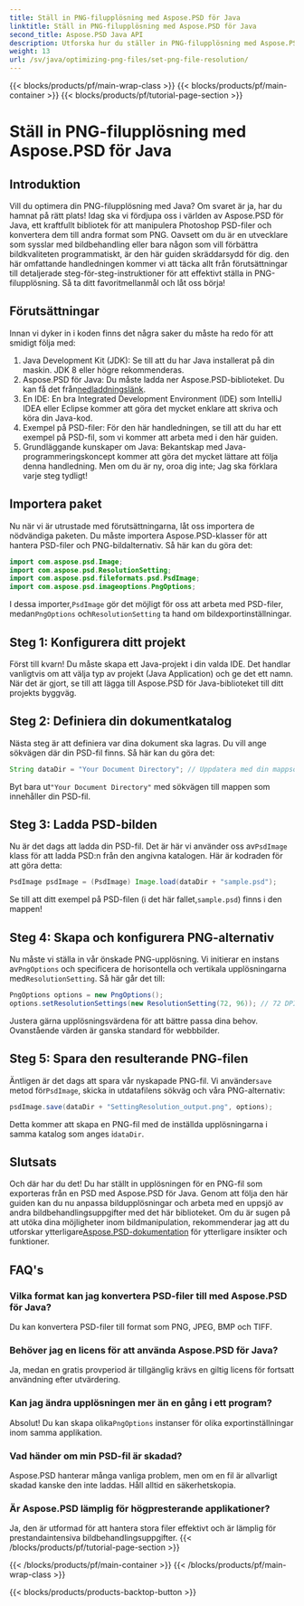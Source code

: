 ```yaml
---
title: Ställ in PNG-filupplösning med Aspose.PSD för Java
linktitle: Ställ in PNG-filupplösning med Aspose.PSD för Java
second_title: Aspose.PSD Java API
description: Utforska hur du ställer in PNG-filupplösning med Aspose.PSD för Java med denna detaljerade steg-för-steg handledning. Optimera dina bilder på nolltid.
weight: 13
url: /sv/java/optimizing-png-files/set-png-file-resolution/
---
```


{{< blocks/products/pf/main-wrap-class >}}
{{< blocks/products/pf/main-container >}}
{{< blocks/products/pf/tutorial-page-section >}}

# Ställ in PNG-filupplösning med Aspose.PSD för Java

## Introduktion
Vill du optimera din PNG-filupplösning med Java? Om svaret är ja, har du hamnat på rätt plats! Idag ska vi fördjupa oss i världen av Aspose.PSD för Java, ett kraftfullt bibliotek för att manipulera Photoshop PSD-filer och konvertera dem till andra format som PNG. Oavsett om du är en utvecklare som sysslar med bildbehandling eller bara någon som vill förbättra bildkvaliteten programmatiskt, är den här guiden skräddarsydd för dig. 
den här omfattande handledningen kommer vi att täcka allt från förutsättningar till detaljerade steg-för-steg-instruktioner för att effektivt ställa in PNG-filupplösning. Så ta ditt favoritmellanmål och låt oss börja!
## Förutsättningar
 
Innan vi dyker in i koden finns det några saker du måste ha redo för att smidigt följa med:
1. Java Development Kit (JDK): Se till att du har Java installerat på din maskin. JDK 8 eller högre rekommenderas.
2.  Aspose.PSD för Java: Du måste ladda ner Aspose.PSD-biblioteket. Du kan få det från[nedladdningslänk](https://releases.aspose.com/psd/java/).
3. En IDE: En bra Integrated Development Environment (IDE) som IntelliJ IDEA eller Eclipse kommer att göra det mycket enklare att skriva och köra din Java-kod.
4. Exempel på PSD-filer: För den här handledningen, se till att du har ett exempel på PSD-fil, som vi kommer att arbeta med i den här guiden.
5. Grundläggande kunskaper om Java: Bekantskap med Java-programmeringskoncept kommer att göra det mycket lättare att följa denna handledning. Men om du är ny, oroa dig inte; Jag ska förklara varje steg tydligt!
## Importera paket
Nu när vi är utrustade med förutsättningarna, låt oss importera de nödvändiga paketen. Du måste importera Aspose.PSD-klasser för att hantera PSD-filer och PNG-bildalternativ. Så här kan du göra det:
```java
import com.aspose.psd.Image;
import com.aspose.psd.ResolutionSetting;
import com.aspose.psd.fileformats.psd.PsdImage;
import com.aspose.psd.imageoptions.PngOptions;
```
 I dessa importer,`PsdImage` gör det möjligt för oss att arbeta med PSD-filer, medan`PngOptions` och`ResolutionSetting` ta hand om bildexportinställningar.
## Steg 1: Konfigurera ditt projekt
Först till kvarn! Du måste skapa ett Java-projekt i din valda IDE. Det handlar vanligtvis om att välja typ av projekt (Java Application) och ge det ett namn. 
När det är gjort, se till att lägga till Aspose.PSD för Java-biblioteket till ditt projekts byggväg.
## Steg 2: Definiera din dokumentkatalog
Nästa steg är att definiera var dina dokument ska lagras. Du vill ange sökvägen där din PSD-fil finns. Så här kan du göra det:
```java
String dataDir = "Your Document Directory"; // Uppdatera med din mappsökväg
```
 Byt bara ut`"Your Document Directory"` med sökvägen till mappen som innehåller din PSD-fil. 
## Steg 3: Ladda PSD-bilden
 Nu är det dags att ladda din PSD-fil. Det är här vi använder oss av`PsdImage` klass för att ladda PSD:n från den angivna katalogen. 
Här är kodraden för att göra detta:
```java
PsdImage psdImage = (PsdImage) Image.load(dataDir + "sample.psd");
```
 Se till att ditt exempel på PSD-filen (i det här fallet,`sample.psd`) finns i den mappen!
## Steg 4: Skapa och konfigurera PNG-alternativ
 Nu måste vi ställa in vår önskade PNG-upplösning. Vi initierar en instans av`PngOptions` och specificera de horisontella och vertikala upplösningarna med`ResolutionSetting`.
Så här går det till:
```java
PngOptions options = new PngOptions();
options.setResolutionSettings(new ResolutionSetting(72, 96)); // 72 DPI horisontell, 96 DPI vertikal
```
Justera gärna upplösningsvärdena för att bättre passa dina behov. Ovanstående värden är ganska standard för webbbilder.
## Steg 5: Spara den resulterande PNG-filen
 Äntligen är det dags att spara vår nyskapade PNG-fil. Vi använder`save` metod för`PsdImage`, skicka in utdatafilens sökväg och våra PNG-alternativ:
```java
psdImage.save(dataDir + "SettingResolution_output.png", options);
```
 Detta kommer att skapa en PNG-fil med de inställda upplösningarna i samma katalog som anges i`dataDir`.
## Slutsats
Och där har du det! Du har ställt in upplösningen för en PNG-fil som exporteras från en PSD med Aspose.PSD för Java. Genom att följa den här guiden kan du nu anpassa bildupplösningar och arbeta med en uppsjö av andra bildbehandlingsuppgifter med det här biblioteket. Om du är sugen på att utöka dina möjligheter inom bildmanipulation, rekommenderar jag att du utforskar ytterligare[Aspose.PSD-dokumentation](https://reference.aspose.com/psd/java/) för ytterligare insikter och funktioner.

## FAQ's
### Vilka format kan jag konvertera PSD-filer till med Aspose.PSD för Java?
Du kan konvertera PSD-filer till format som PNG, JPEG, BMP och TIFF.
### Behöver jag en licens för att använda Aspose.PSD för Java?
Ja, medan en gratis provperiod är tillgänglig krävs en giltig licens för fortsatt användning efter utvärdering.
### Kan jag ändra upplösningen mer än en gång i ett program?
 Absolut! Du kan skapa olika`PngOptions` instanser för olika exportinställningar inom samma applikation.
### Vad händer om min PSD-fil är skadad?
Aspose.PSD hanterar många vanliga problem, men om en fil är allvarligt skadad kanske den inte laddas. Håll alltid en säkerhetskopia.
### Är Aspose.PSD lämplig för högpresterande applikationer?
Ja, den är utformad för att hantera stora filer effektivt och är lämplig för prestandaintensiva bildbehandlingsuppgifter.
{{< /blocks/products/pf/tutorial-page-section >}}

{{< /blocks/products/pf/main-container >}}
{{< /blocks/products/pf/main-wrap-class >}}

{{< blocks/products/products-backtop-button >}}
